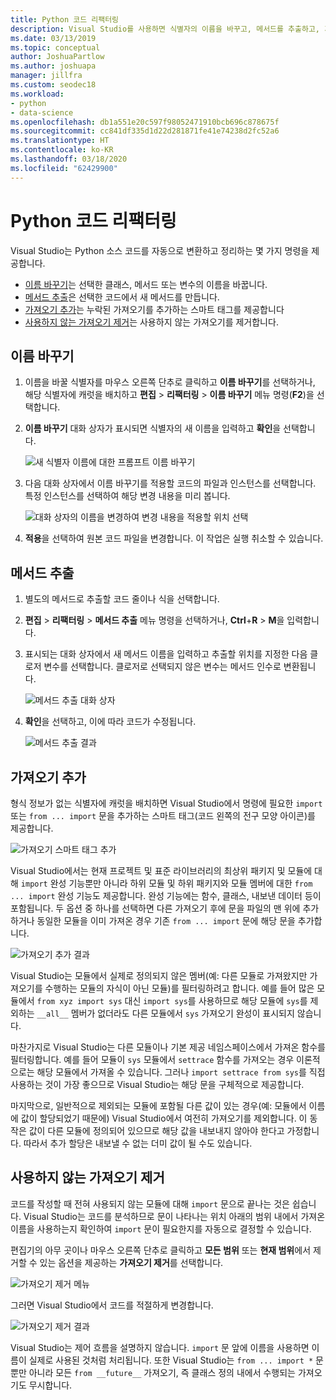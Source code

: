 ```yaml
---
title: Python 코드 리팩터링
description: Visual Studio를 사용하면 식별자의 이름을 바꾸고, 메서드를 추출하고, 가져오기를 추가하고, 사용하지 않는 가져오기를 제거하여 Python 코드를 쉽게 리팩터링할 수 있습니다.
ms.date: 03/13/2019
ms.topic: conceptual
author: JoshuaPartlow
ms.author: joshuapa
manager: jillfra
ms.custom: seodec18
ms.workload:
- python
- data-science
ms.openlocfilehash: db1a551e20c597f98052471910bcb696c878675f
ms.sourcegitcommit: cc841df335d1d22d281871fe41e74238d2fc52a6
ms.translationtype: HT
ms.contentlocale: ko-KR
ms.lasthandoff: 03/18/2020
ms.locfileid: "62429900"
---
```

# <a name="refactor-python-code"></a>Python 코드 리팩터링

Visual Studio는 Python 소스 코드를 자동으로 변환하고 정리하는 몇 가지 명령을 제공합니다.

- [이름 바꾸기](#rename)는 선택한 클래스, 메서드 또는 변수의 이름을 바꿉니다.
- [메서드 추출](#extract-method)은 선택한 코드에서 새 메서드를 만듭니다.
- [가져오기 추가](#add-import)는 누락된 가져오기를 추가하는 스마트 태그를 제공합니다
- [사용하지 않는 가져오기 제거](#remove-unused-imports)는 사용하지 않는 가져오기를 제거합니다.

## <a name="rename"></a>이름 바꾸기

1. 이름을 바꿀 식별자를 마우스 오른쪽 단추로 클릭하고 **이름 바꾸기**를 선택하거나, 해당 식별자에 캐럿을 배치하고 **편집** > **리팩터링** > **이름 바꾸기** 메뉴 명령(**F2**)을 선택합니다.
2. **이름 바꾸기** 대화 상자가 표시되면 식별자의 새 이름을 입력하고 **확인**을 선택합니다.

   ![새 식별자 이름에 대한 프롬프트 이름 바꾸기](media/code-refactor-rename-1.png)

3. 다음 대화 상자에서 이름 바꾸기를 적용할 코드의 파일과 인스턴스를 선택합니다. 특정 인스턴스를 선택하여 해당 변경 내용을 미리 봅니다.

   ![대화 상자의 이름을 변경하여 변경 내용을 적용할 위치 선택](media/code-refactor-rename-2.png)

4. **적용**을 선택하여 원본 코드 파일을 변경합니다. 이 작업은 실행 취소할 수 있습니다.

## <a name="extract-method"></a>메서드 추출

1. 별도의 메서드로 추출할 코드 줄이나 식을 선택합니다.
2. **편집** > **리팩터링** > **메서드 추출** 메뉴 명령을 선택하거나, **Ctrl**+**R** > **M**을 입력합니다.
3. 표시되는 대화 상자에서 새 메서드 이름을 입력하고 추출할 위치를 지정한 다음 클로저 변수를 선택합니다. 클로저로 선택되지 않은 변수는 메서드 인수로 변환됩니다.

   ![메서드 추출 대화 상자](media/code-refactor-extract-method-1.png)

4. **확인**을 선택하고, 이에 따라 코드가 수정됩니다.

   ![메서드 추출 결과](media/code-refactor-extract-method-2.png)

## <a name="add-import"></a>가져오기 추가

형식 정보가 없는 식별자에 캐럿을 배치하면 Visual Studio에서 명령에 필요한 `import` 또는 `from ... import` 문을 추가하는 스마트 태그(코드 왼쪽의 전구 모양 아이콘)를 제공합니다.

![가져오기 스마트 태그 추가](media/code-refactor-add-import-1.png)

Visual Studio에서는 현재 프로젝트 및 표준 라이브러리의 최상위 패키지 및 모듈에 대해 `import` 완성 기능뿐만 아니라 하위 모듈 및 하위 패키지와 모듈 멤버에 대한 `from ... import` 완성 기능도 제공합니다. 완성 기능에는 함수, 클래스, 내보낸 데이터 등이 포함됩니다. 두 옵션 중 하나를 선택하면 다른 가져오기 후에 문을 파일의 맨 위에 추가하거나 동일한 모듈을 이미 가져온 경우 기존 `from ... import` 문에 해당 문을 추가합니다.

![가져오기 추가 결과](media/code-refactor-add-import-2.png)

Visual Studio는 모듈에서 실제로 정의되지 않은 멤버(예: 다른 모듈로 가져왔지만 가져오기를 수행하는 모듈의 자식이 아닌 모듈)를 필터링하려고 합니다. 예를 들어 많은 모듈에서 `from xyz import sys` 대신 `import sys`를 사용하므로 해당 모듈에 `sys`를 제외하는 `__all__` 멤버가 없더라도 다른 모듈에서 `sys` 가져오기 완성이 표시되지 않습니다.

마찬가지로 Visual Studio는 다른 모듈이나 기본 제공 네임스페이스에서 가져온 함수를 필터링합니다. 예를 들어 모듈이 `sys` 모듈에서 `settrace` 함수를 가져오는 경우 이론적으로는 해당 모듈에서 가져올 수 있습니다. 그러나 `import settrace from sys`를 직접 사용하는 것이 가장 좋으므로 Visual Studio는 해당 문을 구체적으로 제공합니다.

마지막으로, 일반적으로 제외되는 모듈에 포함될 다른 값이 있는 경우(예: 모듈에서 이름에 값이 할당되었기 때문에) Visual Studio에서 여전히 가져오기를 제외합니다. 이 동작은 값이 다른 모듈에 정의되어 있으므로 해당 값을 내보내지 않아야 한다고 가정합니다. 따라서 추가 할당은 내보낼 수 없는 더미 값이 될 수도 있습니다.

## <a name="remove-unused-imports"></a>사용하지 않는 가져오기 제거

코드를 작성할 때 전혀 사용되지 않는 모듈에 대해 `import` 문으로 끝나는 것은 쉽습니다. Visual Studio는 코드를 분석하므로 문이 나타나는 위치 아래의 범위 내에서 가져온 이름을 사용하는지 확인하여 `import` 문이 필요한지를 자동으로 결정할 수 있습니다.

편집기의 아무 곳이나 마우스 오른쪽 단추로 클릭하고 **모든 범위** 또는 **현재 범위**에서 제거할 수 있는 옵션을 제공하는 **가져오기 제거**를 선택합니다.

![가져오기 제거 메뉴](media/code-refactor-remove-imports-1.png)

그러면 Visual Studio에서 코드를 적절하게 변경합니다.

![가져오기 제거 결과](media/code-refactor-remove-imports-2.png)

Visual Studio는 제어 흐름을 설명하지 않습니다. `import` 문 앞에 이름을 사용하면 이름이 실제로 사용된 것처럼 처리됩니다. 또한 Visual Studio는 `from ... import *` 문뿐만 아니라 모든 `from __future__` 가져오기, 즉 클래스 정의 내에서 수행되는 가져오기도 무시합니다.
